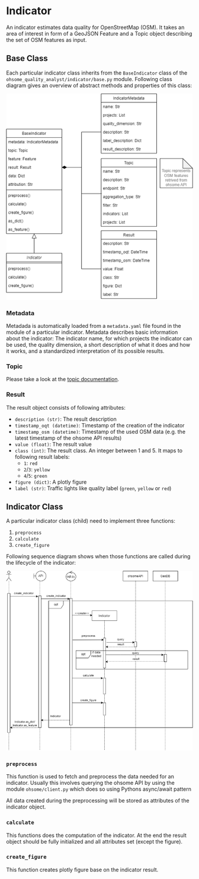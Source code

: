 # Indicator

An indicator estimates data quality for OpenStreetMap (OSM). It takes an area of interest in form of a GeoJSON Feature and a Topic object describing the set of OSM features as input.

## Base Class

Each particular indicator class inherits from the `BaseIndicator` class of the `ohsome_quality_analyst/indicator/base.py` module. Following class diagram gives an overview of abstract methods and properties of this class:

![UML class diagram of OQT](./img/UML-Class-Diagram.png)

### Metadata

Metadada is automatically loaded from a `metadata.yaml` file found in the module of a particular indicator.
Metadata describes basic information about the indicator: The indicator name, for which projects the indicator can be used, the quality dimension, a short description of what it does and how it works, and a standardized interpretation of its possible results.

### Topic

Please take a look at the [topic documentation](docs/topic.md).

### Result

The result object consists of following attributes:

- `description (str)`: The result description
- `timestamp_oqt (datetime)`: Timestamp of the creation of the indicator
- `timestamp_osm (datetime)`: Timestamp of the used OSM data (e.g. the latest timestamp of the ohsome API results)
- `value (float)`: The result value
- `class (int)`: The result class. An integer between 1 and 5. It maps to following result labels: 
    - `1`: `red`
    - `2`/`3`: `yellow`
    - `4`/`5`: `green`
- `figure (dict)`: A plotly figure
- `label (str)`: Traffic lights like quality label (`green`, `yellow` or `red`)


## Indicator Class

A particular indicator class (child) need to implement three functions:
1. `preprocess`
2. `calculate`
3. `create_figure` 


Following sequence diagram shows when those functions are called during the lifecycle of the indicator:

![UML Sequence Diagram](img/UML-Sequence-Diagram_v0-15.png)


### `preprocess`

This function is used to fetch and preprocess the data needed for an indicator. Usually this involves querying the ohsome API by using the module `ohsome/client.py` which does so using Pythons async/await pattern

All data created during the preprocessing will be stored as attributes of the indicator object.

### `calculate`

This functions does the computation of the indicator. At the end the result object should be fully initialized and all attributes set (except the figure).

### `create_figure`

This function creates plotly figure base on the indicator result.
